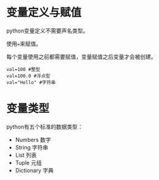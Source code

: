 # 变量定义与赋值

python变量定义不需要声名类型。

使用`=`来赋值。

每个变量使用之前都需要赋值，变量赋值之后变量才会被创建。

```
val=100 #整型
val=100.0 #浮点型
val="Hello" #字符串 
```

# 变量类型

python有五个标准的数据类型：

* Numbers 数字
* String 字符串
* List 列表
* Tuple 元组
* Dictionary 字典





